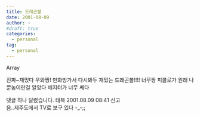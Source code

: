```yaml
---
title: 드래곤볼
date: 2001-08-09
author: ~
#draft: true
categories:
  - personal
tag:
  - personal
---
```




Array

진짜~재밌다
우와짱!
만화방가서 다시봐두 재밌는 드래곤볼!!!!
너무짱
피콜로가 원래 나뿐놈이란걸 알았다
베지터가 너무 쎄다


 댓글 하나 달렸습니다.
 태복 2001.08.09 08:41 신고   
음..제주도에서 TV로 보구 있다 -_-;;




